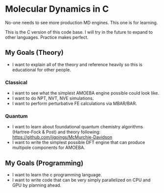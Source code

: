 # Molecular Dynamics in C
No-one needs to see more production MD engines. This one is for learning.

This is the C version of this code base. I will try in the future to expand to other languages. Practice makes perfect.

## My Goals (Theory)
- I want to explain all of the theory and reference heavily so this is educational for other people.
  
### Classical
- I want to see what the simplest AMOEBA engine possible could look like.
- I want to do NPT, NVT, NVE simulations.
- I want to perform perturbative FE calculations via MBAR/BAR.
  
### Quantum
- I want to learn about foundational quantum chemistry algorithms (Hartree-Fock & Post) and theory following: https://github.com/jjgoings/McMurchie-Davidson
- I want to write the simplest possible DFT engine that can produce multipole components for AMOEBA. 

## My Goals (Programming)
- I want to learn the c programming language.
- I want to write code that can be very simply parallelized on CPU and GPU by planning ahead.
